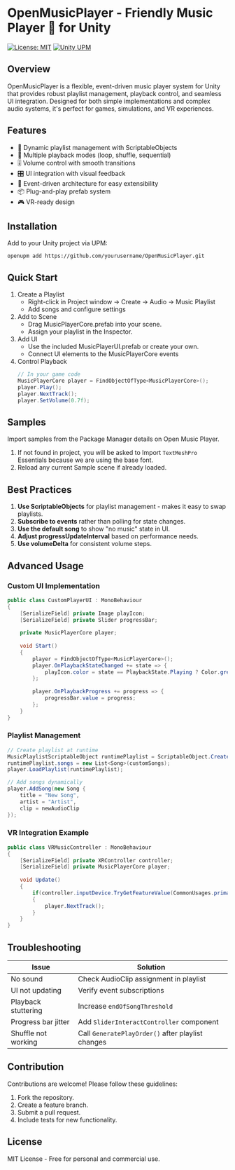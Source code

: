 # OpenMusicPlayer - Friendly Music Player 🎵 for Unity
[![License: MIT](https://img.shields.io/badge/License-MIT-yellow.svg)](https://opensource.org/licenses/MIT)
[![Unity UPM](https://img.shields.io/badge/Unity-UPM-blue)](https://docs.unity3d.com/Manual/upm-ui.html) <!-- TODO: UPDATE UPM -->
## Overview
OpenMusicPlayer is a flexible, event-driven music player system for Unity that provides robust playlist management, playback control, and seamless UI integration. Designed for both simple implementations and complex audio systems, it's perfect for games, simulations, and VR experiences.
## Features
* 🎵 Dynamic playlist management with ScriptableObjects
* 🔄 Multiple playback modes (loop, shuffle, sequential)
* 🎚️ Volume control with smooth transitions
* 🎛️ UI integration with visual feedback
* 🚀 Event-driven architecture for easy extensibility
* 📦 Plug-and-play prefab system
* 🎮 VR-ready design

## Installation
Add to your Unity project via UPM:
```shell
openupm add https://github.com/yourusername/OpenMusicPlayer.git
```
## Quick Start
1. Create a Playlist
   - Right-click in Project window → Create → Audio → Music Playlist
   - Add songs and configure settings
2. Add to Scene
   - Drag MusicPlayerCore.prefab into your scene.
   - Assign your playlist in the Inspector.
3. Add UI
   - Use the included MusicPlayerUI.prefab or create your own.
   - Connect UI elements to the MusicPlayerCore events
4. Control Playback
    ```csharp
    // In your game code
    MusicPlayerCore player = FindObjectOfType<MusicPlayerCore>();
    player.Play();
    player.NextTrack();
    player.SetVolume(0.7f);
    ```

## Samples 
Import samples from the Package Manager details on Open Music Player. 
1. If not found in project, you will be asked to Import `TextMeshPro` Essentials because we are using the base font.
2. Reload any current Sample scene if already loaded.

## Best Practices
1. **Use ScriptableObjects** for playlist management - makes it easy to swap playlists.
2. **Subscribe to events** rather than polling for state changes.
3. **Use the default song** to show "no music" state in UI.
4. **Adjust progressUpdateInterval** based on performance needs.
5. **Use volumeDelta** for consistent volume steps.

## Advanced Usage
### Custom UI Implementation
```csharp
public class CustomPlayerUI : MonoBehaviour
{
    [SerializeField] private Image playIcon;
    [SerializeField] private Slider progressBar;
    
    private MusicPlayerCore player;
    
    void Start()
    {
        player = FindObjectOfType<MusicPlayerCore>();
        player.OnPlaybackStateChanged += state => {
            playIcon.color = state == PlaybackState.Playing ? Color.green : Color.white;
        };
        
        player.OnPlaybackProgress += progress => {
            progressBar.value = progress;
        };
    }
}
```
### Playlist Management
```csharp
// Create playlist at runtime
MusicPlaylistScriptableObject runtimePlaylist = ScriptableObject.CreateInstance<MusicPlaylistScriptableObject>();
runtimePlaylist.songs = new List<Song>(customSongs);
player.LoadPlaylist(runtimePlaylist);

// Add songs dynamically
player.AddSong(new Song {
    title = "New Song",
    artist = "Artist",
    clip = newAudioClip
});
```
### VR Integration Example
```csharp
public class VRMusicController : MonoBehaviour
{
    [SerializeField] private XRController controller;
    [SerializeField] private MusicPlayerCore player;
    
    void Update()
    {
        if(controller.inputDevice.TryGetFeatureValue(CommonUsages.primaryButton, out bool pressed) && pressed)
        {
            player.NextTrack();
        }
    }
}
```
## Troubleshooting

| Issue                 | Solution                                           |
| --------------------- | -------------------------------------------------- |
| No sound              | Check AudioClip assignment in playlist             |
| UI not updating       | Verify event subscriptions                         |
| Playback stuttering   | Increase `endOfSongThreshold`                      |
| Progress bar jitter   | Add `SliderInteractController` component           |
| Shuffle not working   | Call `GeneratePlayOrder()` after playlist changes |

## Contribution
Contributions are welcome! Please follow these guidelines:
1. Fork the repository.
2. Create a feature branch.
3. Submit a pull request.
4. Include tests for new functionality.

## License
MIT License - Free for personal and commercial use.
